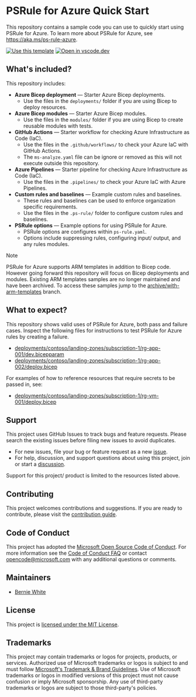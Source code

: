 # PSRule for Azure Quick Start

This repository contains a sample code you can use to quickly start using PSRule for Azure.
To learn more about PSRule for Azure, see <https://aka.ms/ps-rule-azure>.

[![Use this template](https://img.shields.io/static/v1?label=GitHub&message=Use%20this%20template&logo=github&color=007acc)][1]
[![Open in vscode.dev](https://img.shields.io/badge/Open%20in-vscode.dev-blue)][2]

  [1]: https://github.com/Azure/PSRule.Rules.Azure-quickstart/generate
  [2]: https://vscode.dev/github/Azure/PSRule.Rules.Azure-quickstart

## What's included?

This repository includes:

- **Azure Bicep deployment** &mdash; Starter Azure Bicep deployments.
  - Use the files in the `deployments/` folder if you are using Bicep to deploy resources.
- **Azure Bicep modules** &mdash; Starter Azure Bicep modules.
  - Use the files in the `modules/` folder if you are using Bicep to create reusable modules with tests.
- **GitHub Actions** &mdash; Starter workflow for checking Azure Infrastructure as Code (IaC).
  - Use the files in the `.github/workflows/` to check your Azure IaC with GitHub Actions.
  - The `ms-analyze.yaml` file can be ignore or removed as this will not execute outside this repository.
- **Azure Pipelines** &mdash; Starter pipeline for checking Azure Infrastructure as Code (IaC).
  - Use the files in the `.pipelines/` to check your Azure IaC with Azure Pipelines.
- **Custom rules and baselines** &mdash; Example custom rules and baselines.
  - These rules and baselines can be used to enforce organization specific requirements.
  - Use the files in the `.ps-rule/` folder to configure custom rules and baselines.
- **PSRule options** &mdash; Example options for using PSRule for Azure.
  - PSRule options are configures within `ps-rule.yaml`.
  - Options include suppressing rules, configuring input/ output, and any rules modules.

> [!NOTE]
> PSRule for Azure supports ARM templates in addition to Bicep code.
> However going forward this repository will focus on Bicep deployments and modules.
> Existing ARM templates samples are no longer maintained and have been archived.
> To access these samples jump to the [archive/with-arm-templates][3] branch.

  [3]: https://github.com/Azure/PSRule.Rules.Azure-quickstart/tree/archive/with-arm-templates

## What to expect?

This repository shows valid uses of PSRule for Azure, both pass and failure cases.
Inspect the following files for instructions to test PSRule for Azure rules by creating a failure.

- [deployments/contoso/landing-zones/subscription-1/rg-app-001/dev.bicepparam](deployments/contoso/landing-zones/subscription-1/rg-app-001/dev.bicepparam)
- [deployments/contoso/landing-zones/subscription-1/rg-app-002/deploy.bicep](deployments/contoso/landing-zones/subscription-1/rg-app-002/deploy.bicep)

For examples of how to reference resources that require secrets to be passed in, see:

- [deployments/contoso/landing-zones/subscription-1/rg-vm-001/deploy.bicep](deployments/contoso/landing-zones/subscription-1/rg-vm-001/deploy.bicep)

## Support

This project uses GitHub Issues to track bugs and feature requests.
Please search the existing issues before filing new issues to avoid duplicates.

- For new issues, file your bug or feature request as a new [issue].
- For help, discussion, and support questions about using this project, join or start a [discussion].

Support for this project/ product is limited to the resources listed above.

## Contributing

This project welcomes contributions and suggestions.
If you are ready to contribute, please visit the [contribution guide](CONTRIBUTING.md).

## Code of Conduct

This project has adopted the [Microsoft Open Source Code of Conduct](https://opensource.microsoft.com/codeofconduct/).
For more information see the [Code of Conduct FAQ](https://opensource.microsoft.com/codeofconduct/faq/)
or contact [opencode@microsoft.com](mailto:opencode@microsoft.com) with any additional questions or comments.

## Maintainers

- [Bernie White](https://github.com/BernieWhite)

## License

This project is [licensed under the MIT License](LICENSE).

## Trademarks

This project may contain trademarks or logos for projects, products, or services.
Authorized use of Microsoft trademarks or logos is subject to and must follow [Microsoft's Trademark & Brand Guidelines](https://www.microsoft.com/en-us/legal/intellectualproperty/trademarks/usage/general).
Use of Microsoft trademarks or logos in modified versions of this project must not cause confusion or imply Microsoft sponsorship.
Any use of third-party trademarks or logos are subject to those third-party's policies.

[issue]: https://github.com/Azure/PSRule.Rules.Azure-quickstart/issues
[discussion]: https://github.com/Azure/PSRule.Rules.Azure-quickstart/discussions
